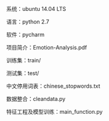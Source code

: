 系统：ubuntu 14.04 LTS

语言：python 2.7

软件：pycharm

项目简介：Emotion-Analysis.pdf

训练集：train/

测试集：test/

中文停用词表：chinese_stopwords.txt

数据整合：cleandata.py

特征工程及模型训练：main_function.py
